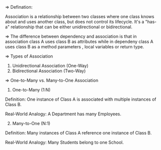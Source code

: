 => Defination:

Association is a relationship between two classes where one class knows about and uses another class, but does not control its lifecycle. It's a "has-a" relationship that can be either unidirectional or bidirectional.

=> The difference between dependency and association is that in association class A uses class B as attributes while in dependeny class A uses class B as a method parameters , local variables or return type.

=> Types of Association

1. Unidirectional Association (One-Way)
2. Bidirectional Association (Two-Way)

=> One-to-Many vs. Many-to-One Association

1. One-to-Many (1:N)

Definition: One instance of Class A is associated with multiple instances of Class B.

Real-World Analogy: A Department has many Employees.


2. Many-to-One (N:1)

Definition: Many instances of Class A reference one instance of Class B.

Real-World Analogy: Many Students belong to one School.